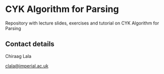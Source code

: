 # CYK Algorithm for Parsing
Repository with lecture slides, exercises and tutorial on CYK Algorithm for Parsing

## Contact details
Chiraag Lala

clala@imperial.ac.uk
